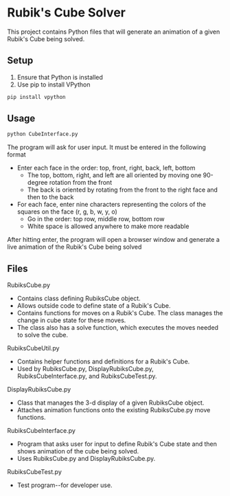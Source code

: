 # Rubik's Cube Solver

This project contains Python files that will generate an animation of a given Rubik's Cube being solved.

## Setup
1. Ensure that Python is installed
2. Use pip to install VPython
```bash
pip install vpython
```

## Usage
```bash
python CubeInterface.py
```
The program will ask for user input. It must be entered in the following format
* Enter each face in the order: top, front, right, back, left, bottom 
    * The top, bottom, right, and left are all oriented by moving one 90-degree rotation from the front
    * The back is oriented by rotating from the front to the right face and then to the back
* For each face, enter nine characters representing the colors of the squares on the face (r, g, b, w, y, o)
    * Go in the order: top row, middle row, bottom row
    * White space is allowed anywhere to make more readable 

After hitting enter, the program will open a browser window and generate a live animation of the Rubik's Cube being solved

## Files
RubiksCube.py 
* Contains class defining RubiksCube object.
* Allows outside code to define state of a Rubik's Cube.
* Contains functions for moves on a Rubik's Cube. The class manages the change in cube state for these moves.
* The class also has a solve function, which executes the moves needed to solve the cube. 

RubiksCubeUtil.py
* Contains helper functions and definitions for a Rubik's Cube.
* Used by RubiksCube.py, DisplayRubiksCube.py, RubiksCubeInterface.py, and RubiksCubeTest.py. 

DisplayRubiksCube.py
* Class that manages the 3-d display of a given RubiksCube object. 
* Attaches animation functions onto the existing RubiksCube.py move functions.

RubiksCubeInterface.py
* Program that asks user for input to define Rubik's Cube state and then shows animation of the cube being solved.
* Uses RubiksCube.py and DisplayRubiksCube.py. 

RubiksCubeTest.py
* Test program--for developer use.